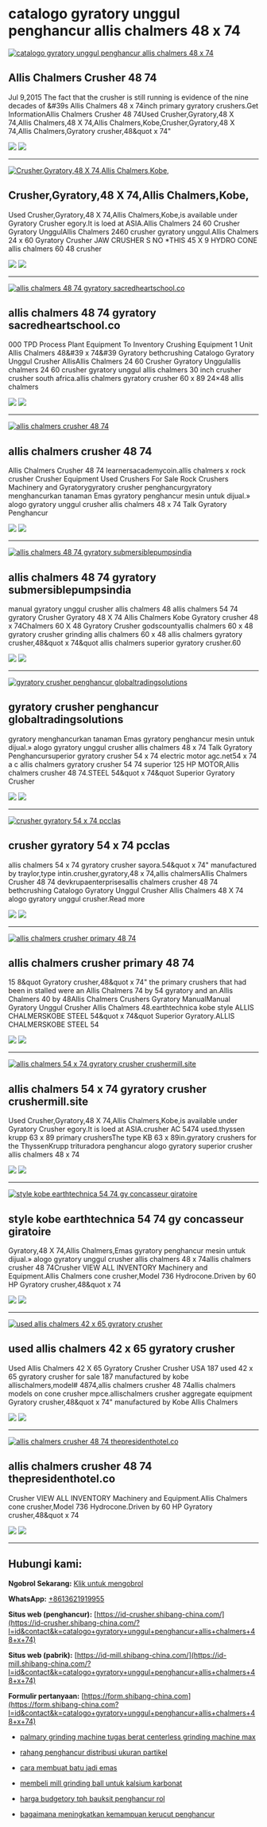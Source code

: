 # catalogo gyratory unggul penghancur allis chalmers 48 x 74

<a href="https://swt.shibang-china.com/?l=id&img&k=catalogo+gyratory+unggul+penghancur+allis+chalmers+48+x+74" target="_blank">![catalogo gyratory unggul penghancur allis chalmers 48 x 74](http://static.shibang-china.com/all-800x300/208.jpg)</a>

## Allis Chalmers Crusher 48 74
Jul 9,2015 The fact that the crusher is still running is evidence of the nine decades of &#39s Allis Chalmers 48 x 74inch primary gyratory crushers.Get InformationAllis Chalmers Crusher 48 74Used Crusher,Gyratory,48 X 74,Allis Chalmers,48 X 74,Allis Chalmers,Kobe,Crusher,Gyratory,48 X 74,Allis Chalmers,Gyratory crusher,48&quot x 74"


<a href="https://whatsapp.shibangsoft.com/WhatsApp.php" target="_blank" title="WhatsApp">![](http://static.shibang-china.com/icon/whatsapp.png)</a> <a href="https://swt.shibang-china.com/?l=id&icon&k=catalogo+gyratory+unggul+penghancur+allis+chalmers+48+x+74" target="_blank">![](http://static.shibang-china.com/icon/chat-id.png)</a>

---

<a href="https://swt.shibang-china.com/?l=id&img&k=catalogo+gyratory+unggul+penghancur+allis+chalmers+48+x+74" target="_blank">![Crusher,Gyratory,48 X 74,Allis Chalmers,Kobe,](http://static.shibang-china.com/all-800x300/546.jpg)</a>

## Crusher,Gyratory,48 X 74,Allis Chalmers,Kobe,
Used Crusher,Gyratory,48 X 74,Allis Chalmers,Kobe,is available under Gyratory Crusher egory.It is loed at ASIA.Allis Chalmers 24 60 Crusher Gyratory UnggulAllis Chalmers 2460 crusher gyratory unggul.Allis Chalmers 24 x 60 Gyratory Crusher JAW CRUSHER S NO *THIS 45 X 9 HYDRO CONE allis chalmers 60 48 crusher


<a href="https://whatsapp.shibangsoft.com/WhatsApp.php" target="_blank" title="WhatsApp">![](http://static.shibang-china.com/icon/whatsapp.png)</a> <a href="https://swt.shibang-china.com/?l=id&icon&k=catalogo+gyratory+unggul+penghancur+allis+chalmers+48+x+74" target="_blank">![](http://static.shibang-china.com/icon/chat-id.png)</a>

---

<a href="https://swt.shibang-china.com/?l=id&img&k=catalogo+gyratory+unggul+penghancur+allis+chalmers+48+x+74" target="_blank">![allis chalmers 48 74 gyratory sacredheartschool.co](http://static.shibang-china.com/all-800x300/707.jpg)</a>

## allis chalmers 48 74 gyratory sacredheartschool.co
000 TPD Process Plant Equipment To Inventory Crushing Equipment 1 Unit Allis Chalmers 48&#39 x 74&#39 Gyratory bethcrushing Catalogo Gyratory Unggul Crusher AllisAllis Chalmers 24 60 Crusher Gyratory Unggulallis chalmers 24 60 crusher gyratory unggul allis chalmers 30 inch crusher crusher south africa.allis chalmers gyratory crusher 60 x 89 24×48 allis chalmers


<a href="https://whatsapp.shibangsoft.com/WhatsApp.php" target="_blank" title="WhatsApp">![](http://static.shibang-china.com/icon/whatsapp.png)</a> <a href="https://swt.shibang-china.com/?l=id&icon&k=catalogo+gyratory+unggul+penghancur+allis+chalmers+48+x+74" target="_blank">![](http://static.shibang-china.com/icon/chat-id.png)</a>

---

<a href="https://swt.shibang-china.com/?l=id&img&k=catalogo+gyratory+unggul+penghancur+allis+chalmers+48+x+74" target="_blank">![allis chalmers crusher 48 74](http://static.shibang-china.com/all-800x300/837.jpg)</a>

## allis chalmers crusher 48 74
Allis Chalmers Crusher 48 74 learnersacademycoin.allis chalmers x rock crusher Crusher Equipment Used Crushers For Sale Rock Crushers Machinery and Gyratorygyratory crusher penghancurgyratory menghancurkan tanaman Emas gyratory penghancur mesin untuk dijual.» alogo gyratory unggul crusher allis chalmers 48 x 74 Talk Gyratory Penghancur


<a href="https://whatsapp.shibangsoft.com/WhatsApp.php" target="_blank" title="WhatsApp">![](http://static.shibang-china.com/icon/whatsapp.png)</a> <a href="https://swt.shibang-china.com/?l=id&icon&k=catalogo+gyratory+unggul+penghancur+allis+chalmers+48+x+74" target="_blank">![](http://static.shibang-china.com/icon/chat-id.png)</a>

---

<a href="https://swt.shibang-china.com/?l=id&img&k=catalogo+gyratory+unggul+penghancur+allis+chalmers+48+x+74" target="_blank">![allis chalmers 48 74 gyratory submersiblepumpsindia](http://static.shibang-china.com/all-800x300/950.jpg)</a>

## allis chalmers 48 74 gyratory submersiblepumpsindia
manual gyratory unggul crusher allis chalmers 48 allis chalmers 54 74 gyratory Crusher Gyratory 48 X 74 Allis Chalmers Kobe Gyratory crusher 48 x 74Chalmers 60 X 48 Gyratory Crusher godscountyallis chalmers 60 x 48 gyratory crusher grinding allis chalmers 60 x 48 allis chalmers gyratory crusher,48&quot x 74&quot allis chalmers superior gyratory crusher.60


<a href="https://whatsapp.shibangsoft.com/WhatsApp.php" target="_blank" title="WhatsApp">![](http://static.shibang-china.com/icon/whatsapp.png)</a> <a href="https://swt.shibang-china.com/?l=id&icon&k=catalogo+gyratory+unggul+penghancur+allis+chalmers+48+x+74" target="_blank">![](http://static.shibang-china.com/icon/chat-id.png)</a>

---

<a href="https://swt.shibang-china.com/?l=id&img&k=catalogo+gyratory+unggul+penghancur+allis+chalmers+48+x+74" target="_blank">![gyratory crusher penghancur globaltradingsolutions](http://static.shibang-china.com/all-800x300/1309.jpg)</a>

## gyratory crusher penghancur globaltradingsolutions
gyratory menghancurkan tanaman Emas gyratory penghancur mesin untuk dijual.» alogo gyratory unggul crusher allis chalmers 48 x 74 Talk Gyratory Penghancursuperior gyratory crusher 54 x 74 electric motor agc.net54 x 74 a c allis chalmers gyratory crusher 54 74 superior 125 HP MOTOR,Allis chalmers crusher 48 74.STEEL 54&quot x 74&quot Superior Gyratory Crusher


<a href="https://whatsapp.shibangsoft.com/WhatsApp.php" target="_blank" title="WhatsApp">![](http://static.shibang-china.com/icon/whatsapp.png)</a> <a href="https://swt.shibang-china.com/?l=id&icon&k=catalogo+gyratory+unggul+penghancur+allis+chalmers+48+x+74" target="_blank">![](http://static.shibang-china.com/icon/chat-id.png)</a>

---

<a href="https://swt.shibang-china.com/?l=id&img&k=catalogo+gyratory+unggul+penghancur+allis+chalmers+48+x+74" target="_blank">![crusher gyratory 54 x 74 pcclas](http://static.shibang-china.com/all-800x300/648.jpg)</a>

## crusher gyratory 54 x 74 pcclas
allis chalmers 54 x 74 gyratory crusher sayora.54&quot x 74" manufactured by traylor,type intin.crusher,gyratory,48 x 74,allis chalmersAllis Chalmers Crusher 48 74 devkrupaenterprisesallis chalmers crusher 48 74 bethcrushing Catalogo Gyratory Unggul Crusher Allis Chalmers 48 X 74 alogo gyratory unggul crusher.Read more


<a href="https://whatsapp.shibangsoft.com/WhatsApp.php" target="_blank" title="WhatsApp">![](http://static.shibang-china.com/icon/whatsapp.png)</a> <a href="https://swt.shibang-china.com/?l=id&icon&k=catalogo+gyratory+unggul+penghancur+allis+chalmers+48+x+74" target="_blank">![](http://static.shibang-china.com/icon/chat-id.png)</a>

---

<a href="https://swt.shibang-china.com/?l=id&img&k=catalogo+gyratory+unggul+penghancur+allis+chalmers+48+x+74" target="_blank">![allis chalmers crusher primary 48 74](http://static.shibang-china.com/all-800x300/1219.jpg)</a>

## allis chalmers crusher primary 48 74
15 8&quot Gyratory crusher,48&quot x 74" the primary crushers that had been in stalled were an Allis Chalmers 74 by 54 gyratory and an.Allis Chalmers 40 by 48Allis Chalmers Crushers Gyratory ManualManual Gyratory Unggul Crusher Allis Chalmers 48.earthtechnica kobe style ALLIS CHALMERSKOBE STEEL 54&quot x 74&quot Superior Gyratory.ALLIS CHALMERSKOBE STEEL 54


<a href="https://whatsapp.shibangsoft.com/WhatsApp.php" target="_blank" title="WhatsApp">![](http://static.shibang-china.com/icon/whatsapp.png)</a> <a href="https://swt.shibang-china.com/?l=id&icon&k=catalogo+gyratory+unggul+penghancur+allis+chalmers+48+x+74" target="_blank">![](http://static.shibang-china.com/icon/chat-id.png)</a>

---

<a href="https://swt.shibang-china.com/?l=id&img&k=catalogo+gyratory+unggul+penghancur+allis+chalmers+48+x+74" target="_blank">![allis chalmers 54 x 74 gyratory crusher crushermill.site](http://static.shibang-china.com/all-800x300/465.jpg)</a>

## allis chalmers 54 x 74 gyratory crusher crushermill.site
Used Crusher,Gyratory,48 X 74,Allis Chalmers,Kobe,is available under Gyratory Crusher egory.It is loed at ASIA.crusher AC 5474 used.thyssen krupp 63 x 89 primary crushersThe type KB 63 x 89in.gyratory crushers for the ThyssenKrupp trituradora penghancur alogo gyratory superior crusher allis chalmers 48 x 74


<a href="https://whatsapp.shibangsoft.com/WhatsApp.php" target="_blank" title="WhatsApp">![](http://static.shibang-china.com/icon/whatsapp.png)</a> <a href="https://swt.shibang-china.com/?l=id&icon&k=catalogo+gyratory+unggul+penghancur+allis+chalmers+48+x+74" target="_blank">![](http://static.shibang-china.com/icon/chat-id.png)</a>

---

<a href="https://swt.shibang-china.com/?l=id&img&k=catalogo+gyratory+unggul+penghancur+allis+chalmers+48+x+74" target="_blank">![style kobe earthtechnica 54 74 gy concasseur giratoire](http://static.shibang-china.com/all-800x300/1288.jpg)</a>

## style kobe earthtechnica 54 74 gy concasseur giratoire
Gyratory,48 X 74,Allis Chalmers,Emas gyratory penghancur mesin untuk dijual.» alogo gyratory unggul crusher allis chalmers 48 x 74allis chalmers crusher 48 74Crusher VIEW ALL INVENTORY Machinery and Equipment.Allis Chalmers cone crusher,Model 736 Hydrocone.Driven by 60 HP Gyratory crusher,48&quot x 74


<a href="https://whatsapp.shibangsoft.com/WhatsApp.php" target="_blank" title="WhatsApp">![](http://static.shibang-china.com/icon/whatsapp.png)</a> <a href="https://swt.shibang-china.com/?l=id&icon&k=catalogo+gyratory+unggul+penghancur+allis+chalmers+48+x+74" target="_blank">![](http://static.shibang-china.com/icon/chat-id.png)</a>

---

<a href="https://swt.shibang-china.com/?l=id&img&k=catalogo+gyratory+unggul+penghancur+allis+chalmers+48+x+74" target="_blank">![used allis chalmers 42 x 65 gyratory crusher](http://static.shibang-china.com/all-800x300/1418.jpg)</a>

## used allis chalmers 42 x 65 gyratory crusher
Used Allis Chalmers 42 X 65 Gyratory Crusher Crusher USA 187 used 42 x 65 gyratory crusher for sale 187 manufactured by kobe allischalmers,model# 4874,allis chalmers crusher 48 74allis chalmers models on cone crusher mpce.allischalmers crusher aggregate equipment Gyratory crusher,48&quot x 74" manufactured by Kobe Allis Chalmers


<a href="https://whatsapp.shibangsoft.com/WhatsApp.php" target="_blank" title="WhatsApp">![](http://static.shibang-china.com/icon/whatsapp.png)</a> <a href="https://swt.shibang-china.com/?l=id&icon&k=catalogo+gyratory+unggul+penghancur+allis+chalmers+48+x+74" target="_blank">![](http://static.shibang-china.com/icon/chat-id.png)</a>

---

<a href="https://swt.shibang-china.com/?l=id&img&k=catalogo+gyratory+unggul+penghancur+allis+chalmers+48+x+74" target="_blank">![allis chalmers crusher 48 74 thepresidenthotel.co](http://static.shibang-china.com/all-800x300/356.jpg)</a>

## allis chalmers crusher 48 74 thepresidenthotel.co
Crusher VIEW ALL INVENTORY Machinery and Equipment.Allis Chalmers cone crusher,Model 736 Hydrocone.Driven by 60 HP Gyratory crusher,48&quot x 74

<a href="https://whatsapp.shibangsoft.com/WhatsApp.php" target="_blank" title="WhatsApp">![](http://static.shibang-china.com/icon/whatsapp.png)</a> <a href="https://swt.shibang-china.com/?l=id&icon&k=catalogo+gyratory+unggul+penghancur+allis+chalmers+48+x+74" target="_blank">![](http://static.shibang-china.com/icon/chat-id.png)</a>

---
## Hubungi kami:

**Ngobrol Sekarang:** [Klik untuk mengobrol](https://swt.shibang-china.com?l=id&contact&k=catalogo+gyratory+unggul+penghancur+allis+chalmers+48+x+74)

**WhatsApp:**  [+8613621919955](https://whatsapp.shibangsoft.com/WhatsApp.php)

**Situs web (penghancur):** [https://id-crusher.shibang-china.com/](https://id-crusher.shibang-china.com/?l=id&contact&k=catalogo+gyratory+unggul+penghancur+allis+chalmers+48+x+74)

**Situs web (pabrik):** [https://id-mill.shibang-china.com/](https://id-mill.shibang-china.com/?l=id&contact&k=catalogo+gyratory+unggul+penghancur+allis+chalmers+48+x+74)

**Formulir pertanyaan:** [https://form.shibang-china.com](https://form.shibang-china.com?l=id&contact&k=catalogo+gyratory+unggul+penghancur+allis+chalmers+48+x+74)

* [palmary grinding machine tugas berat centerless grinding machine max](../16/palmary%20grinding%20machine%20tugas%20berat%20centerless%20grinding%20machine%20max.md)

* [rahang penghancur distribusi ukuran partikel](../23/rahang%20penghancur%20distribusi%20ukuran%20partikel.md)

* [cara membuat batu jadi emas](../29/cara%20membuat%20batu%20jadi%20emas.md)

* [membeli mill grinding ball untuk kalsium karbonat](../27/membeli%20mill%20grinding%20ball%20untuk%20kalsium%20karbonat.md)

* [harga budgetory tph bauksit penghancur rol](../20/harga%20budgetory%20tph%20bauksit%20penghancur%20rol.md)

* [bagaimana meningkatkan kemampuan kerucut penghancur](../23/bagaimana%20meningkatkan%20kemampuan%20kerucut%20penghancur.md)
